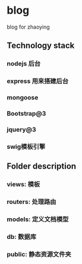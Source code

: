 # blog
blog for zhaoying

## Technology stack
### nodejs 后台
### express 用来搭建后台
### mongoose 
### Bootstrap@3
### jquery@3
### swig模板引擎

## Folder description
### views: 模板
### routers: 处理路由
### models: 定义文档模型
### db: 数据库
### public: 静态资源文件夹
